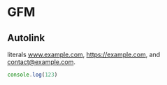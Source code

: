 # GFM 

## Autolink 

literals www.example.com, https://example.com, and contact@example.com.

```js
console.log(123)
```
